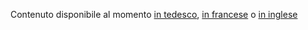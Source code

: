 Contenuto disponibile al momento [in tedesco](/technology/?lang=de), [in francese](/technology/?lang=fr) o [in inglese](/technology/?lang=en)

